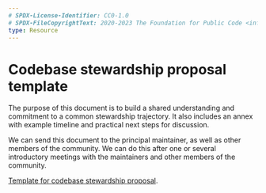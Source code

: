```yaml
---
# SPDX-License-Identifier: CC0-1.0
# SPDX-FileCopyrightText: 2020-2023 The Foundation for Public Code <info@publiccode.net>
type: Resource
---
```


# Codebase stewardship proposal template

The purpose of this document is to build a shared understanding and commitment to a common stewardship trajectory.
It also includes an annex with example timeline and practical next steps for discussion.

We can send this document to the principal maintainer, as well as other members of the community.
We can do this after one or several introductory meetings with the maintainers and other members of the community.

[Template for codebase stewardship proposal](https://docs.google.com/document/d/1YzmfYm1G7jBfqyh5HMrkr1XM2jQMtz7P-mXoTk5m4BQ/edit).

